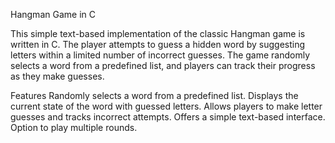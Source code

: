  Hangman Game in C

This simple text-based implementation of the classic Hangman game is written in C. The player attempts to guess a hidden word by suggesting letters within a limited number of incorrect guesses. The game randomly selects a word from a predefined list, and players can track their progress as they make guesses.

Features
Randomly selects a word from a predefined list.
Displays the current state of the word with guessed letters.
Allows players to make letter guesses and tracks incorrect attempts.
Offers a simple text-based interface.
Option to play multiple rounds.
